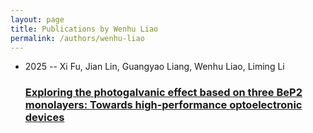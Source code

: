 ```yaml
---
layout: page
title: Publications by Wenhu Liao
permalink: /authors/wenhu-liao
---
```


<ul class="post-list">
<li><span class='post-meta'>2025 -- Xi Fu, Jian Lin, Guangyao Liang, Wenhu Liao, Liming Li</span><h3><a class='post-link' href="{{ site.baseurl }}/exploring-the-photogalvanic-effect-based-on-three-bep2-monolayers-towards-high-performance-optoelectronic-devices">Exploring the photogalvanic effect based on three BeP2 monolayers: Towards high-performance optoelectronic devices</a></h3></li>

</ul>
